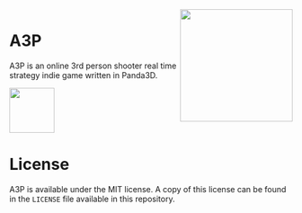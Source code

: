 <img src="https://github.com/AnythingTechPro/a3p/blob/master/images/logo.png?raw=true" align="right" width=200>

A3P
===
A3P is an online 3rd person shooter real time strategy indie game written in Panda3D.


<a href="https://anythingtechpro.itch.io/a3p"><img src="https://camo.githubusercontent.com/78918e0c766fa2e731c8e7f807ae9199bc387410/687474703a2f2f692e696d6775722e636f6d2f6579317863594d2e706e67" height=80></a>


License
=======
A3P is available under the MIT license. A copy of this license can be found in the ``LICENSE`` file available in this repository.

